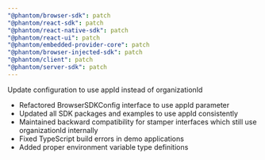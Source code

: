 ```yaml
---
"@phantom/browser-sdk": patch
"@phantom/react-sdk": patch
"@phantom/react-native-sdk": patch
"@phantom/react-ui": patch
"@phantom/embedded-provider-core": patch
"@phantom/browser-injected-sdk": patch
"@phantom/client": patch
"@phantom/server-sdk": patch
---
```


Update configuration to use appId instead of organizationId

- Refactored BrowserSDKConfig interface to use appId parameter
- Updated all SDK packages and examples to use appId consistently
- Maintained backward compatibility for stamper interfaces which still use organizationId internally
- Fixed TypeScript build errors in demo applications
- Added proper environment variable type definitions